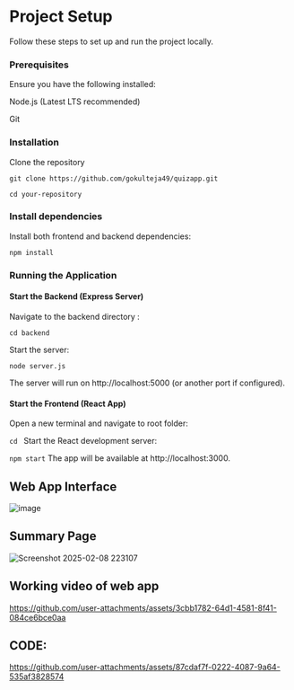 # Project Setup

Follow these steps to set up and run the project locally.

### Prerequisites
Ensure you have the following installed:

Node.js (Latest LTS recommended)

Git



### Installation

Clone the repository


`git clone https://github.com/gokulteja49/quizapp.git`

`cd your-repository`



### Install dependencies

Install both frontend and backend dependencies:

`npm install`

### Running the Application

#### Start the Backend (Express Server)

Navigate to the backend directory :

`cd backend`

Start the server:

`node server.js`

The server will run on http://localhost:5000 (or another port if configured).



#### Start the Frontend (React App)

Open a new terminal and navigate to root folder:

`cd `
Start the React development server:

`npm start`
The app will be available at http://localhost:3000.



## Web App Interface
![image](https://github.com/user-attachments/assets/05017e0f-6649-4d31-9553-0ac759b2e692)

## Summary Page
![Screenshot 2025-02-08 223107](https://github.com/user-attachments/assets/4c4ebfc9-4ea5-438f-bdf1-28ac794890b4)

## Working video of web app

https://github.com/user-attachments/assets/3cbb1782-64d1-4581-8f41-084ce6bce0aa


## CODE:

https://github.com/user-attachments/assets/87cdaf7f-0222-4087-9a64-535af3828574

